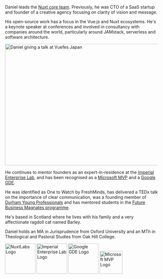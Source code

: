 <div class="text-xl mb-4">

Daniel leads the [Nuxt core team](https://nuxt.com). Previously, he was CTO of a SaaS startup and founder of a creative agency focusing on clarity of vision and message.

</div>

His open-source work has a focus in the Vue.js and Nuxt ecosystems. He's a keynote speaker at conferences and involved in consultancy with companies around the world, particularly around JAMstack, serverless and software architecture.

<p class="my-4"><img class="w-full" src="/talk.jpg" alt="Daniel giving a talk at Vuefes Japan" width="600" height="400"></p>

He continues to mentor founders as an expert-in-residence at the [Imperial Enterprise Lab](https://www.imperialenterpriselab.com/), and has been recognised as a [Microsoft MVP](https://mvp.microsoft.com/) and a [Google GDE](https://developers.google.com/community/experts/).

He was identified as One to Watch by FreshMinds, has delivered a TEDx talk on the importance of clear communication, was a founding member of [Durham Young Professionals](https://durhamyoungprofessionals.org/) and has mentored students in the [Future Business Magnates programme](https://www.durhamstartups.co.uk/future-business-magnates/).

He's based in Scotland where he lives with his family and a very affectionate ragdoll cat named Barley.

Daniel holds an MA in Jurisprudence from Oxford University and an MTh in Theological and Pastoral Studies from Oak Hill College.

<div class="flex flex-row gap-4 items-center mt-4 light:invert dark:mix-blend-lighten light:mix-blend-darken">
<img width="100" src="/img/work/nuxtlabs.svg" alt="NuxtLabs Logo">
<img width="100" src="/img/work/iel.svg" alt="Imperial Enterprise Lab Logo">
<img class="grayscale" width="100" src="/img/work/gde.png" alt="Google GDE Logo">
<img width="75" src="/img/work/mvp.png" alt="Microsoft MVP Logo">
</div>
